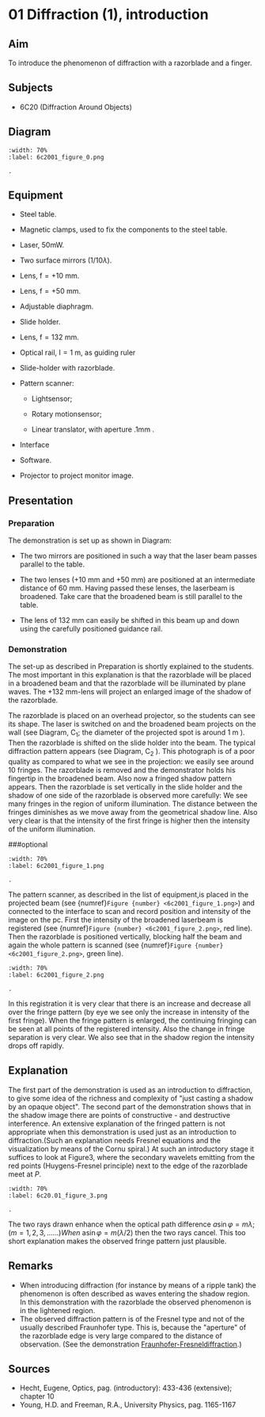 # 01 Diffraction (1), introduction 
  
## Aim   
 To introduce the phenomenon of diffraction with a razorblade and a finger.    
  
## Subjects   
* 6C20 (Diffraction Around Objects)   

## Diagram
   
```{figure} figures/figure_0.png
:width: 70%  
:label: 6c2001_figure_0.png  

. 
```

## Equipment
- Steel table.
- Magnetic clamps, used to fix the components to the steel table.
- Laser, 50mW.
- Two surface mirrors $(1 / 10 \lambda)$.
- Lens, $\mathrm{f}=+10 \mathrm{~mm}$.
- Lens, $\mathrm{f}=+50 \mathrm{~mm}$.
- Adjustable diaphragm.
- Slide holder.
- Lens, $\mathrm{f}=132 \mathrm{~mm}$.
- Optical rail, $\mathrm{I}=1 \mathrm{~m}$, as guiding ruler
- Slide-holder with razorblade.
- Pattern scanner:

  - Lightsensor;

  - Rotary motionsensor;

  - Linear translator, with aperture .1mm .

- Interface
- Software.
- Projector to project monitor image.
    
  
## Presentation   
### Preparation

The demonstration is set up as shown in Diagram:

- The two mirrors are positioned in such a way that the laser beam passes parallel to the table.
- The two lenses ($+10\mathrm{~mm}$ and $+50\mathrm{~mm}$) are positioned at an intermediate distance of $60\mathrm{~mm}$. Having passed these lenses, the laserbeam is broadened. Take care that the broadened beam is still parallel to the table.

- The lens of $132 \mathrm{~mm}$ can easily be shifted in this beam up and down using the carefully positioned guidance rail.

### Demonstration

The set-up as described in Preparation is shortly explained to the students. The most important in this explanation is that the razorblade will be placed in a broadened beam and that the razorblade will be illuminated by plane waves. The $+132 \mathrm{~mm}$-lens will project an enlarged image of the shadow of the razorblade.

The razorblade is placed on an overhead projector, so the students can see its shape. The laser is switched on and the broadened beam projects on the wall (see Diagram, $\mathrm{C}_{1}$; the diameter of the projected spot is around $1 \mathrm{~m}$ ). Then the razorblade is shifted on the slide holder into the beam. The typical diffraction pattern appears (see Diagram, $\mathrm{C}_{2}$ ). This photograph is of a poor quality as compared to what we see in the projection: we easily see around 10 fringes. The razorblade is removed and the demonstrator holds his fingertip in the broadened beam. Also now a fringed shadow pattern appears. Then the razorblade is set vertically in the slide holder and the shadow of one side of the razorblade is observed more carefully: We see many fringes in the region of uniform illumination. The distance between the fringes diminishes as we move away from the geometrical shadow line. Also very clear is that the intensity of the first fringe is higher then the intensity of the uniform illumination. 

###optional
```{figure} figures/figure_1.png
:width: 70%  
:label: 6c2001_figure_1.png  

. 
```
 The pattern scanner, as described in the list of equipment,is placed in the projected beam (see {numref}`Figure {number} <6c2001_figure_1.png>`) and connected to the interface to scan and record position and intensity of the image on the pc. First the intensity of the broadened laserbeam is registered (see {numref}`Figure {number} <6c2001_figure_2.png>`, red line). Then the razorblade is positioned vertically, blocking half the beam and again the whole pattern is scanned (see {numref}`Figure {number} <6c2001_figure_2.png>`, green line).   

```{figure} figures/figure_2.png
:width: 70%  
:label: 6c2001_figure_2.png  

. 
```
In this registration it is very clear that there is an increase and decrease all over the fringe pattern (by eye we see only the increase in intensity of the first fringe). When the fringe pattern is enlarged, the continuing fringing can be seen at all points of the registered intensity. Also the change in fringe separation is very clear. We also see that in the shadow region the intensity drops off rapidly.
  
## Explanation   
The first part of the demonstration is used as an introduction to diffraction, to give some idea of the richness and complexity of "just casting a shadow by an opaque object". The second part of the demonstration shows that in the shadow image there are points of constructive - and destructive interference. An extensive explanation of the fringed pattern is not appropriate when this demonstration is used just as an introduction to diffraction.(Such an explanation needs Fresnel equations and the visualization by means of the Cornu spiral.) At such an introductory stage it suffices to look at Figure3, where the secondary wavelets emitting from the red points (Huygens-Fresnel principle) next to the edge of the razorblade meet at $P$.  
```{figure} figures/figure_3.png
:width: 70%  
:label: 6c20.01_figure_3.png  

. 
```

The two rays drawn enhance when the optical path difference $a \sin \varphi=m \lambda ;(m=1,2,3, \ldots . .$.$) When$ $\operatorname{asin} \varphi=m(\lambda / 2)$ then the two rays cancel. This too short explanation makes the observed fringe pattern just plausible.
  
## Remarks   
- When introducing diffraction (for instance by means of a ripple tank) the phenomenon is often described as waves entering the shadow region. In this demonstration with the razorblade the observed phenomenon is in the lightened region.
- The observed diffraction pattern is of the Fresnel type and not of the usually described Fraunhofer type. This is, because the "aperture" of the razorblade edge is very large compared to the distance of observation. (See the demonstration [Fraunhofer-Fresneldiffraction](/book/6%20optics/6C%20diffraction/6C10%20Diffraction%20From%20Two%20Sources/6C1002%20Fraunhofer%20and%20Fresnel%20Diffraction/6C1002.md).)
   
  
## Sources
 *  Hecht, Eugene, Optics, pag. (introductory): 433-436 (extensive); chapter 10 
 *  Young, H.D. and Freeman, R.A., University Physics, pag. 1165-1167
  